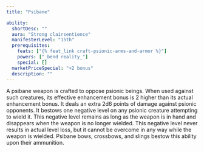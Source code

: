 ```yaml
---
title: "Psibane"

ability:
  shortDesc: ""
  aura: "Strong clairsentience"
  manifesterLevel: "15th"
  prerequisites:
    feats: ["{% feat_link craft-psionic-arms-and-armor %}"]
    powers: ["_bend reality_"]
    special: []
  marketPriceSpecial: "+2 bonus"
  description: ""
---
```

A psibane weapon is crafted to oppose psionic beings. When used against such creatures, its effective enhancement bonus is 2 higher than its actual enhancement bonus. It deals an extra 2d6 points of damage against psionic opponents. It bestows one negative level on any psionic creature attempting to wield it. This negative level remains as long as the weapon is in hand and disappears when the weapon is no longer wielded. This negative level never results in actual level loss, but it cannot be overcome in any way while the weapon is wielded. Psibane bows, crossbows, and slings bestow this ability upon their ammunition.


